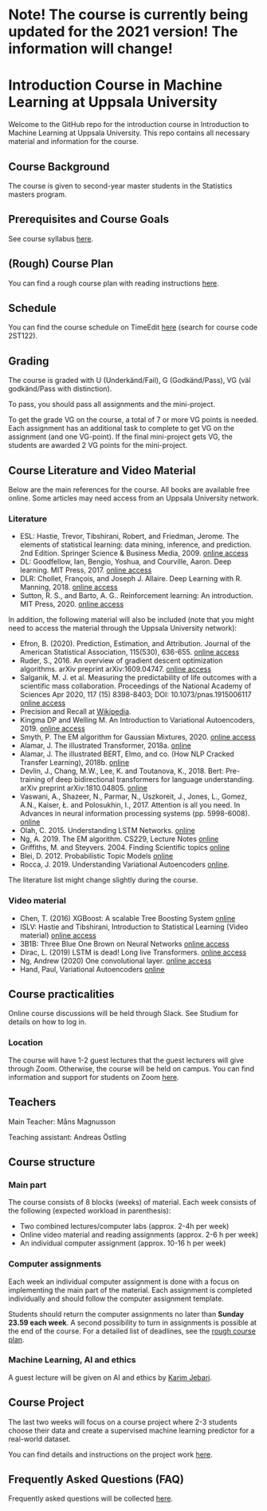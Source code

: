 # Note! The course is currently being updated for the 2021 version! The information will change!

# Introduction Course in Machine Learning at Uppsala University

Welcome to the GitHub repo for the introduction course in Introduction to Machine Learning at Uppsala University. This repo contains all necessary material and information for the course.

## Course Background 
The course is given to second-year master students in the Statistics masters program.


## Prerequisites and Course Goals
See course syllabus [here](https://www.uu.se/en/admissions/freestanding-courses/course-syllabus/?kpid=39843&type=1).


## (Rough) Course Plan
You can find a rough course plan with reading instructions [here](https://docs.google.com/spreadsheets/d/1HC_QN2mCq9bkCPzmkP8RaR3RokFQCWo9oPuU7rFyR8Y/edit?usp=sharing).

## Schedule
You can find the course schedule on TimeEdit [here](https://cloud.timeedit.net/uu/web/schema/) (search for course code 2ST122).

## Grading
The course is graded with U (Underkänd/Fail), G (Godkänd/Pass), VG (väl godkänd/Pass with distinction).

To pass, you should pass all assignments and the mini-project. 

To get the grade VG on the course, a total of 7 or more VG points is needed. Each assignment has an additional task to complete to get VG on the assignment (and one VG-point). If the final mini-project gets VG, the students are awarded 2 VG points for the mini-project.


## Course Literature and Video Material
Below are the main references for the course. All books are available free online. Some articles may need access from an Uppsala University network.

### Literature

- ESL: Hastie, Trevor, Tibshirani, Robert, and Friedman, Jerome. The elements of statistical learning: data mining, inference, and prediction. 2nd Edition. Springer Science & Business Media, 2009. [online access](https://web.stanford.edu/~hastie/ElemStatLearn/)
- DL: Goodfellow, Ian, Bengio, Yoshua, and Courville, Aaron. Deep learning. MIT Press, 2017. [online access](https://www.deeplearningbook.org/)
- DLR: Chollet, François, and Joseph J. Allaire. Deep Learning with R. Manning, 2018.  [online access](https://www.manning.com/books/deep-learning-with-r#toc)
- Sutton, R. S., and Barto, A. G.. Reinforcement learning: An introduction. MIT Press, 2020. [online access](http://incompleteideas.net/book/RLbook2020.pdf)

In addition, the following material will also be included (note that you might need to access the material through the Uppsala University network):

- Efron, B. (2020). Prediction, Estimation, and Attribution. Journal of the American Statistical Association, 115(530), 636-655. [online access](https://www.tandfonline.com/doi/full/10.1080/01621459.2020.1762613)
- Ruder, S., 2016. An overview of gradient descent optimization algorithms. arXiv preprint arXiv:1609.04747. [online access](https://arxiv.org/abs/1609.04747)
- Salganik, M. J. et al. Measuring the predictability of life outcomes with a scientific mass collaboration. Proceedings of the National Academy of Sciences Apr 2020, 117 (15) 8398-8403; DOI: 10.1073/pnas.1915006117 [online access](https://www.pnas.org/content/117/15/8398)
- Precision and Recall at [Wikipedia](https://en.wikipedia.org/wiki/Precision_and_recall).
- Kingma DP and Welling M. An Introduction to Variational Autoencoders, 2019. [online access](https://arxiv.org/pdf/1906.02691.pdf)
- Smyth, P. The EM algorithm for Gaussian Mixtures, 2020. [online access](https://www.ics.uci.edu/~smyth/courses/cs274/notes/EMnotes.pdf)
- Alamar, J. The illustrated Transformer, 2018a. [online](http://jalammar.github.io/illustrated-transformer/)
- Alamar, J. The illustrated BERT, Elmo, and co. (How NLP Cracked Transfer Learning), 2018b. [online](http://jalammar.github.io/illustrated-bert/)
- Devlin, J., Chang, M.W., Lee, K. and Toutanova, K., 2018. Bert: Pre-training of deep bidirectional transformers for language understanding. arXiv preprint arXiv:1810.04805. [online](https://arxiv.org/abs/1810.04805)
- Vaswani, A., Shazeer, N., Parmar, N., Uszkoreit, J., Jones, L., Gomez, A.N., Kaiser, Ł. and Polosukhin, I., 2017. Attention is all you need. In Advances in neural information processing systems (pp. 5998-6008). [online](https://proceedings.neurips.cc/paper/2017/hash/3f5ee243547dee91fbd053c1c4a845aa-Abstract.html)
- Olah, C. 2015. Understanding LSTM Networks. [online](https://colah.github.io/posts/2015-08-Understanding-LSTMs/)
- Ng, A. 2019. The EM algorithm. CS229, Lecture Notes [online](https://see.stanford.edu/materials/aimlcs229/cs229-notes8.pdf)
- Griffiths, M. and Steyvers. 2004. Finding Scientific topics [online](https://www.pnas.org/content/pnas/101/suppl_1/5228.full.pdf)
- Blei, D. 2012. Probabilistic Topic Models [online](http://www.cs.columbia.edu/~blei/papers/Blei2012.pdf)
- Rocca, J. 2019. Understanding Variational Autoencoders [online](https://towardsdatascience.com/understanding-variational-autoencoders-vaes-f70510919f73).

The literature list might change slightly during the course.

### Video material

- Chen, T. (2016) XGBoost: A scalable Tree Boosting System  [online](https://www.youtube.com/watch?v=Vly8xGnNiWs)
- ISLV: Hastie and Tibshirani, Introduction to Statistical Learning (Video material) [online access](http://auapps.american.edu/alberto/www/analytics/ISLRLectures.html)
- 3B1B: Three Blue One Brown on Neural Networks [online access](https://www.youtube.com/playlist?list=PLZHQObOWTQDNU6R1_67000Dx_ZCJB-3pi)
- Dirac, L. (2019) LSTM is dead! Long live Transformers. [online access](https://www.youtube.com/watch?v=S27pHKBEp30) 
- Ng, Andrew (2020) One convolutional layer. [online access](https://www.youtube.com/watch?v=jPOAS7uCODQ&list=PLkDaE6sCZn6Gl29AoE31iwdVwSG-KnDzF&index=7) 
- Hand, Paul, Variational Autoencoders [online](https://www.youtube.com/watch?app=desktop&v=c27SHdQr4lw)


## Course practicalities

Online course discussions will be held through Slack. See Studium for details on how to log in.

### Location

The course will have 1-2 guest lectures that the guest lecturers will give through Zoom. Otherwise, the course will be held on campus. You can find information and support for students on Zoom [here](https://mp.uu.se/c/perm/link?p=267521030). 

## Teachers

Main Teacher: Måns Magnusson

Teaching assistant: Andreas Östling

## Course structure

### Main part
The course consists of 8 blocks (weeks) of material. Each week consists of the following (expected workload in parenthesis):
- Two combined lectures/computer labs (approx. 2-4h per week)
- Online video material and reading assignments (approx. 2-6 h per week)
- An individual computer assignment (approx. 10-16 h per week)

### Computer assignments
Each week an individual computer assignment is done with a focus on implementing the main part of the material. Each assignment is completed individually and should follow the computer assignment template.

Students should return the computer assignments no later than **Sunday 23.59 each week**. A second possibility to turn in assignments is possible at the end of the course. For a detailed list of deadlines, see the [rough course plan](https://docs.google.com/spreadsheets/d/1HC_QN2mCq9bkCPzmkP8RaR3RokFQCWo9oPuU7rFyR8Y/edit?usp=sharing).

### Machine Learning, AI and ethics
A guest lecture will be given on AI and ethics by [Karim Jebari](https://www.iffs.se/en/research/researchers/karim-jebari/).

## Course Project
The last two weeks will focus on a course project where 2-3 students choose their data and create a supervised machine learning predictor for a real-world dataset. 

You can find details and instructions on the project work [here](https://github.com/MansMeg/IntroML/blob/master/project/).


## Frequently Asked Questions (FAQ)

Frequently asked questions will be collected [here](https://github.com/MansMeg/IntroML/blob/master/FAQ.md).

